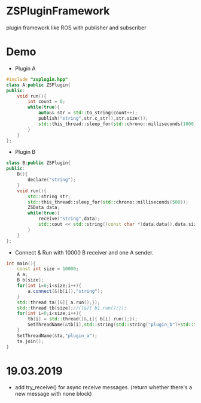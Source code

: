# ZSPluginFramework
plugin framework like ROS with publisher and subscriber

# Demo
* Plugin A

```c++
#include "zsplugin.hpp"
class A:public ZSPlugin{
public:
    void run(){
        int count = 0;
        while(true){
            auto&& str = std::to_string(count++);
            publish("string",str.c_str(),str.size());
            std::this_thread::sleep_for(std::chrono::milliseconds(1000));
        }
    }
};
```
* Plugin B
```c++
class B:public ZSPlugin{
public:
    B(){
        declare("string");
    }
    void run(){
        std::string str;
        std::this_thread::sleep_for(std::chrono::milliseconds(500));
        ZSData data;
        while(true){
            receive("string",data);
            std::cout << std::string((const char *)data.data(),data.size());
        }
    }
};
```
* Connect & Run with 10000 B receiver and one A sender.
```c++
int main(){
    const int size = 10000;
    A a;
    B b[size];
    for(int i=0;i<size;i++){
        a.connect(&(b[i]),"string");
    }
    std::thread ta([&]{ a.run();});
    std::thread tb[size];//([&]{ b1.run();});
    for(int i=0;i<size;i++){
        tb[i] = std::thread([&,i]{ b[i].run();});
        SetThreadName(&tb[i],std::string(std::string("plugin_b")+std::to_string(i)).c_str());
    }
    SetThreadName(&ta,"plugin_a");
    ta.join();
}
```

# 19.03.2019
* add try_receive() for async receive messages. (return whether there's a new message with none block)
